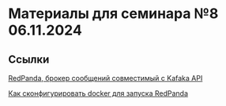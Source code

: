 # Материалы для семинара №8 06.11.2024

## Ссылки

[RedPanda, брокер сообщений совместимый с Kafaka API](https://www.redpanda.com)

[Как сконфигурировать docker для запуска RedPanda](https://docs.redpanda.com/current/get-started/quick-start/)